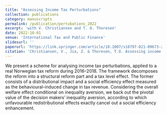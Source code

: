 ```yaml
---
title: "Assessing Income Tax Perturbations"
collection: publications
category: manuscripts
permalink: /publication/pertubations_2022
excerpt: 'with V. Christiansen and T. O. Thoresen'
date: 2022-10-01
venue: 'International Tax and Public Finance'
slidesurl: ''
paperurl: 'https://link.springer.com/article/10.1007/s10797-021-09673-2'
citation: 'Christiansen, V., Jia, Z. & Thoresen, T.O. Assessing income tax perturbations. Int Tax Public Finance 29, 472–504 (2022). https://doi.org/10.1007/s10797-021-09673-2'
---
```


We present a scheme for analysing income tax perturbations, applied to a real Norwegian tax reform during 2016–2018. The framework decomposes the reform into a structural reform part and a tax level effect. The former consists of a distributional impact and a social efficiency effect measured as the behavioural-induced change in tax revenue. Considering the overall welfare effect conditional on inequality aversion, we back out the pivotal value of the decision makers’ inequality aversion, according to which unfavourable redistributional effects exactly cancel out a social efficiency enhancement.